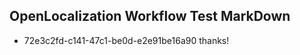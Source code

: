 ## OpenLocalization Workflow Test MarkDown

* 72e3c2fd-c141-47c1-be0d-e2e91be16a90 
thanks!



<!--HONumber=Jan16_HO3-->
